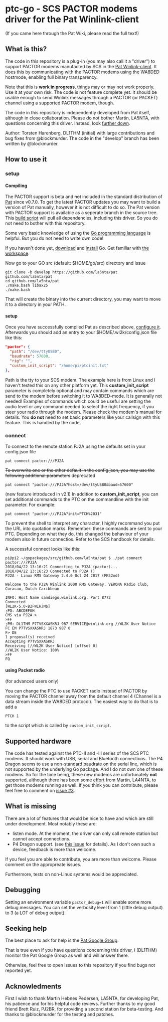 # ptc-go - SCS PACTOR modems driver for the Pat Winlink-client

(If you came here through the Pat Wiki, please read the full text!)

## What is this?

The code in this repository is a plug-in (you may also call it a
"driver") to support PACTOR modems manufacted by SCS in the
[Pat Winlink-client](http://getpat.io/). It does this by communicating
with the PACTOR modems using the WA8DED hostmode, enabling full binary transparency.

Note that this is **work in progress**, things may or may not work
properly. Use it at your own risk. The code is not feature complete yet. It should
be usable enough to send Winlink messages through a PACTOR (or PACKET)
channel using a supported PACTOR modem, though.

The code in this repository is independently developed from Pat
itself, although in close collaboration. Please do not bother Martin, LA5NTA, with
questions concerning this driver. Instead, look [further down](https://github.com/harenber/ptc-go/blob/master/README.md#seeking-help).

Author: Torsten Harenberg, DL1THM (initial) with large contributions and bug fixes from @blockmurder. The code in the "develop" branch has been written by @blockmurder.

## How to use it

### setup

#### Compiling


The PACTOR support is beta and ~~not~~ included in the standard distribution of [Pat](http://getpat.io) since v0.7.0.
To get the latest PACTOR updates you may want to build a version of Pat manually, however it is not difficult to do so. The Pat version with PACTOR support is available as a seperate branch in the source tree. This [build script](https://github.com/la5nta/pat/blob/master/make.bash) will pull all dependencies, including this driver. So you do not need to bother with this repository.

Some very basic knowledge of using the [Go programming language](https://golang.org/) is helpful. But you do not need to write own code!

If you haven't done yet, [download](https://golang.org/dl/) and [install](https://golang.org/doc/install) Go. Get familiar with [the workspace](https://golang.org/doc/code.html#Workspaces).

Now go to your GO src (default: $HOME/go/src) directory and issue

```
git clone -b develop https://github.com/la5nta/pat github.com/la5nta/pat
cd github.com/la5nta/pat
./make.bash libax25
./make.bash
```

That will create the binary into the current directory, you may want to move it to a directory in your PATH.

#### setup

Once you have successfully compiled Pat as described above, [configure it](https://github.com/la5nta/pat/wiki/The-command-line-interface#configure). Afterwards you should add an entry to your $HOME/.wl2k/config.json file like this:

```json
"pactor": {
  "path": "/dev/ttyUSB0",
  "baudrate": 57600,
  "rig": "",
  "custom_init_script": "/home/pi/ptcinit.txt"
},
```

Path is the tty to your SCS modem. The example here is from Linux and I haven't tested this on any other platform yet.
This __custom_init_script__ parameter is completely optional and may
contain commands which are send to the modem before switching it to
WA8DED-mode. It is generally not needed! Examples of commands which
could be useful are setting the audio level or any command needed to
select the right frequency, if you steer your radio through the
modem. Please check the modem's manual for details. You **do not**
need to set basic parameters like your callsign with this
feature. This is handled by the code.


### connect

To connect to the remote station PJ2A using the defaults set in your
config.json file

```
pat connect pactor:///PJ2A
```

~~To overwrite one or the other default in the config.json, you may use the following additional parameters~~ deprecated

```
pat connect "pactor:///PJ2A?host=/dev/ttyUSB0&baud=57600"
```

(new feature introduced in v2.1) In addition to __custom_init_script__, you can set
additional commands to the PTC on the commandline with the init parameter. For example:

```
pat connect "pactor:///PJ2A?init=PTCH%2031"
```

To prevent the shell to interpret any character, I highly recommand you 
put the URL into quotation marks. Remember: these commands are sent to your
PTC. Depending on what they do, this changed the behaviour of your modem
also in future connectios. Refer to the SCS handbook for details.

A successful connect looks like this:

```
pi@pi2 ~/gopackages/src/github.com/la5nta/pat $ ./pat connect pactor:///PJ2A
2018/04/22 13:16:21 Connecting to PJ2A (pactor)...
2018/04/22 13:16:23 Connected to PJ2A ()
PJ2A - Linux RMS Gateway 2.4.0 Oct 24 2017 (FK52nd)

Welcome to the PJ2A Winlink 2000 RMS Gateway. VERONA Radio Club, Curacao, Dutch Caribbean

INFO: Host Name sandiego.winlink.org, Port 8772
Connected
[WL2K-5.0-B2FWIHJM$]
;PQ: ABCDEFGH
CMS via PJ2A >
>FF
;PM: DL1THM P7TVSXXASKRJ 987 SERVICE@winlink.org //WL2K User Notice
FC EM P7TVSXXASKRJ 1873 987 0
F> DE
1 proposal(s) received
Accepting P7TVSXXASKRJ
Receiving [//WL2K User Notice] [offset 0]
//WL2K User Notice: 100%
>FF
FQ
```

#### using Packet radio

(for advanced users only)

You can change the PTC to use PACKET radio instead of PACTOR by moving
the PACTOR channel away from the default channel 4 (Channel is a data
stream inside the WA8DED protocol). The easiest way to do that is to
add a

```
PTCH 1
```

to the script which is called by `custom_init_script`.

## Supported hardware

The code has tested against the PTC-II and -III series of the SCS PTC
modems. It should work with USB, serial and Bluetooth connections. The
P4 Dragon seems to use a non-standard baudrate on the serial line,
which is not supported by the underlying Go package. And I do not own one of these modems. So for the time
being, these new modems are unfortunately **not** supported,
although there has been some [effort](https://github.com/harenber/ptc-go/tree/feature/p4-dragon) from Martin, LA4NTA, to get those modems running as well. If you
think you can contribute, please feel free to comment on [issue #3](https://github.com/harenber/ptc-go/issues/3).

## What is missing

There are a lot of features that would be nice to have and which are
still under development. Most notably these are:

* listen mode. At the moment, the driver can only call remote station but cannot accept connections.
* P4 Dragon support. (see [this issue](https://github.com/harenber/ptc-go/issues/3) for details). As I don't own such a device, feedback is more than welcome.

If you feel you are able to contribute, you are more than
welcome. Please comment on the appropreate issues.

Furthermore, tests on non-Linux systems would be appreciated.

## Debugging

Setting an environment variable `pactor_debug=1` will enable some more
debug messages. You can set the verbosity level from 1 (little debug output) to 3 (a LOT of debug output).

## Seeking help

The best place to ask for help is the
[Pat Google Group](https://groups.google.com/forum/#!forum/pat-users).

That is true even if you have questions concerning this driver, I (DL1THM) monitor the Pat Google Group as well and will answer there.

Otherwise, feel free to open issues to this repository if you find bugs not reported yet.

## Acknowledments

First I wish to thank Martin Hebnes Pedersen, LA5NTA, for developing
Pat, his patience and for his helpful code reviews. Further thanks to my good friend
Brett Ruiz, PJ2BR, for providing a second station for beta-testing. And thanks to @blockmurder for
the testing and patches.
